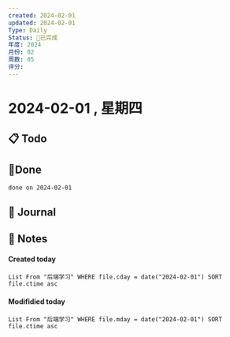 ```yaml
---
created: 2024-02-01
updated: 2024-02-01
Type: Daily
Status: 🎃已完成
年度: 2024
月份: 02
周数: 05
评分:
---
```

# 2024-02-01 , 星期四

## 📋 Todo

## 🍰Done
```tasks
done on 2024-02-01
```

## 📆 Journal


## 📑 Notes


#### Created today

```dataview
List From "后端学习" WHERE file.cday = date("2024-02-01") SORT file.ctime asc
```


#### Modifidied today

```dataview
List From "后端学习" WHERE file.mday = date("2024-02-01") SORT file.ctime asc
```